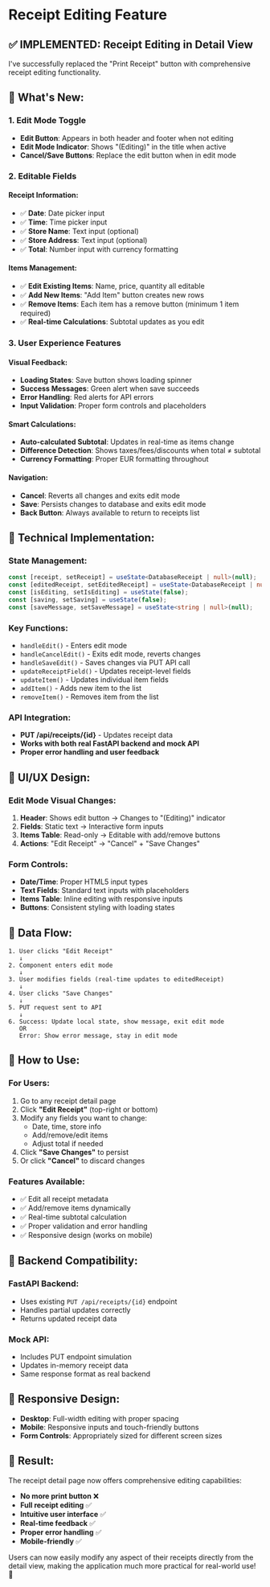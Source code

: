 # Receipt Editing Feature

## ✅ **IMPLEMENTED: Receipt Editing in Detail View**

I've successfully replaced the "Print Receipt" button with comprehensive receipt editing functionality.

## 🎯 **What's New:**

### 1. **Edit Mode Toggle**
- **Edit Button**: Appears in both header and footer when not editing
- **Edit Mode Indicator**: Shows "(Editing)" in the title when active
- **Cancel/Save Buttons**: Replace the edit button when in edit mode

### 2. **Editable Fields**

#### **Receipt Information:**
- ✅ **Date**: Date picker input
- ✅ **Time**: Time picker input  
- ✅ **Store Name**: Text input (optional)
- ✅ **Store Address**: Text input (optional)
- ✅ **Total**: Number input with currency formatting

#### **Items Management:**
- ✅ **Edit Existing Items**: Name, price, quantity all editable
- ✅ **Add New Items**: "Add Item" button creates new rows
- ✅ **Remove Items**: Each item has a remove button (minimum 1 item required)
- ✅ **Real-time Calculations**: Subtotal updates as you edit

### 3. **User Experience Features**

#### **Visual Feedback:**
- **Loading States**: Save button shows loading spinner
- **Success Messages**: Green alert when save succeeds
- **Error Handling**: Red alerts for API errors
- **Input Validation**: Proper form controls and placeholders

#### **Smart Calculations:**
- **Auto-calculated Subtotal**: Updates in real-time as items change
- **Difference Detection**: Shows taxes/fees/discounts when total ≠ subtotal
- **Currency Formatting**: Proper EUR formatting throughout

#### **Navigation:**
- **Cancel**: Reverts all changes and exits edit mode
- **Save**: Persists changes to database and exits edit mode
- **Back Button**: Always available to return to receipts list

## 🔧 **Technical Implementation:**

### **State Management:**
```typescript
const [receipt, setReceipt] = useState<DatabaseReceipt | null>(null);           // Original data
const [editedReceipt, setEditedReceipt] = useState<DatabaseReceipt | null>(null); // Working copy
const [isEditing, setIsEditing] = useState(false);                             // Edit mode flag
const [saving, setSaving] = useState(false);                                   // Save state
const [saveMessage, setSaveMessage] = useState<string | null>(null);           // Success feedback
```

### **Key Functions:**
- `handleEdit()` - Enters edit mode
- `handleCancelEdit()` - Exits edit mode, reverts changes
- `handleSaveEdit()` - Saves changes via PUT API call
- `updateReceiptField()` - Updates receipt-level fields
- `updateItem()` - Updates individual item fields
- `addItem()` - Adds new item to the list
- `removeItem()` - Removes item from the list

### **API Integration:**
- **PUT /api/receipts/{id}** - Updates receipt data
- **Works with both real FastAPI backend and mock API**
- **Proper error handling and user feedback**

## 🎨 **UI/UX Design:**

### **Edit Mode Visual Changes:**
1. **Header**: Shows edit button → Changes to "(Editing)" indicator
2. **Fields**: Static text → Interactive form inputs
3. **Items Table**: Read-only → Editable with add/remove buttons
4. **Actions**: "Edit Receipt" → "Cancel" + "Save Changes"

### **Form Controls:**
- **Date/Time**: Proper HTML5 input types
- **Text Fields**: Standard text inputs with placeholders
- **Items Table**: Inline editing with responsive inputs
- **Buttons**: Consistent styling with loading states

## 🔄 **Data Flow:**

```
1. User clicks "Edit Receipt"
   ↓
2. Component enters edit mode
   ↓ 
3. User modifies fields (real-time updates to editedReceipt)
   ↓
4. User clicks "Save Changes"
   ↓
5. PUT request sent to API
   ↓
6. Success: Update local state, show message, exit edit mode
   OR
   Error: Show error message, stay in edit mode
```

## 🚀 **How to Use:**

### **For Users:**
1. Go to any receipt detail page
2. Click **"Edit Receipt"** (top-right or bottom)
3. Modify any fields you want to change:
   - Date, time, store info
   - Add/remove/edit items
   - Adjust total if needed
4. Click **"Save Changes"** to persist
5. Or click **"Cancel"** to discard changes

### **Features Available:**
- ✅ Edit all receipt metadata
- ✅ Add/remove items dynamically  
- ✅ Real-time subtotal calculation
- ✅ Proper validation and error handling
- ✅ Responsive design (works on mobile)

## 🔧 **Backend Compatibility:**

### **FastAPI Backend:**
- Uses existing `PUT /api/receipts/{id}` endpoint
- Handles partial updates correctly
- Returns updated receipt data

### **Mock API:**
- Includes PUT endpoint simulation  
- Updates in-memory receipt data
- Same response format as real backend

## 📱 **Responsive Design:**

- **Desktop**: Full-width editing with proper spacing
- **Mobile**: Responsive inputs and touch-friendly buttons
- **Form Controls**: Appropriately sized for different screen sizes

## 🎉 **Result:**

The receipt detail page now offers comprehensive editing capabilities:

- **No more print button** ❌
- **Full receipt editing** ✅
- **Intuitive user interface** ✅  
- **Real-time feedback** ✅
- **Proper error handling** ✅
- **Mobile-friendly** ✅

Users can now easily modify any aspect of their receipts directly from the detail view, making the application much more practical for real-world use! 🚀